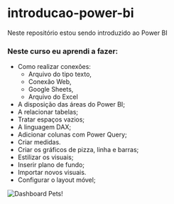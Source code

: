 # introducao-power-bi
Neste repositório estou sendo introduzido ao Power BI  

### Neste curso eu aprendi a fazer:
* Como realizar conexôes: 
   - Arquivo do tipo texto,
   - Conexão Web,
   - Google Sheets,
   - Arquivo do Excel
* A disposição das áreas do Power BI;
* A relacionar tabelas;
* Tratar espaços vazios;
* A linguagem DAX;
* Adicionar colunas com Power Query;
* Criar medidas.
* Criar os gráficos de pizza, linha e barras;
* Estilizar os visuais;
* Inserir plano de fundo;
* Importar novos visuais.
* Configurar o layout móvel;



![Dashboard Pets!](/dados/image/pets.jpg "dashboard pets")
